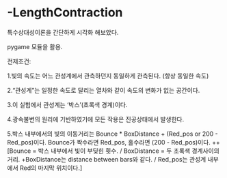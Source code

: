 # -LengthContraction
특수상대성이론을 간단하게 시각화 해보았다.

pygame 모듈을 활용.

전제조건:

1.빛의 속도는 어느 관성계에서 관측하던지 동일하게 관측된다. (항상 동일한 속도)

2.“관성계”는 일정한 속도로 달리는 열차와 같이 속도의 변화가 없는 공간이다.

3.이 실험에서 관성계는 ‘박스’(초록색 경계)이다.

4.광속불변의 원리에 기반하였기에 모든 작용은 진공상태에서 발생한다.

5.박스 내부에서의 빛의 이동거리는 Bounce * BoxDistance + (Red_pos or 200 - Red_pos)이다. Bounce가 짝수라면 Red_pos, 홀수라면 (200 - Red_pos)이다.
++[Bounce = 박스 내부에서 빛이 부딪힌 횟수. / BoxDistance = 두 초록색 경계사이의 거리. +BoxDistance는 distance between bars와 같다. / Red_pos는 관성계 내부에서 Red의 마지막 위치이다.]
